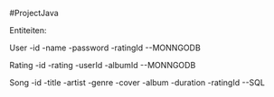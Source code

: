 #ProjectJava

Entiteiten:

User
-id
-name
-password
-ratingId
--MONNGODB

Rating
-id
-rating
-userId
-albumId
--MONNGODB

Song
-id
-title
-artist
-genre
-cover
-album
-duration
-ratingId
--SQL
